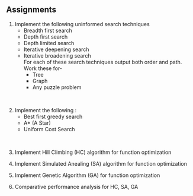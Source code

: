 ## Assignments

1. Implement the following uninformed search techniques 
    * Breadth first search 
    * Depth first search
    * Depth limited search 
    * Iterative deepening search
    * Iterative broadening search\
For each of these search techniques output both order and path.\
Work these for-
        - Tree
        - Graph
        - Any puzzle problem

<br>

2. Implement the following :
    * Best first greedy search 
    * A* (A Star)
    * Uniform Cost Search

<br>

3. Implement Hill Climbing (HC) algorithm for function optimization 

4. Implement Simulated Anealing (SA) algorithm for function optimization 

5. Implement Genetic Algorithm (GA) for function optimization 

6. Comparative performance analysis for HC, SA, GA
